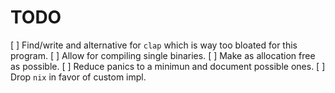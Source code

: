 # TODO
[ ] Find/write and alternative for `clap` which is way too bloated for this program.
[ ] Allow for compiling single binaries.
[ ] Make as allocation free as possible.
[ ] Reduce panics to a minimun and document possible ones.
[ ] Drop `nix` in favor of custom impl.
